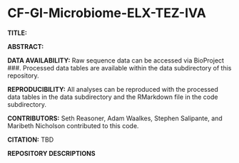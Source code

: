# CF-GI-Microbiome-ELX-TEZ-IVA

**TITLE:** 

**ABSTRACT:**

**DATA AVAILABILITY:** Raw sequence data can be accessed via BioProject ###. Processed data tables are available within the data subdirectory of this repository. 

**REPRODUCIBILITY:** All analyses can be reproduced with the processed data tables in the data subdirectory and the RMarkdown file in the code subdirectory.

**CONTRIBUTORS:**
Seth Reasoner, Adam Waalkes, Stephen Salipante, and Maribeth Nicholson contributed to this code.

**CITATION:** TBD

**REPOSITORY DESCRIPTIONS**


